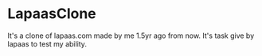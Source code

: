 # LapaasClone
It's a clone of lapaas.com made by me 1.5yr ago from now. It's task give by lapaas to test my ability.

